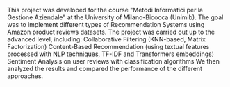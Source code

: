 This project was developed for the course "Metodi Informatici per la Gestione Aziendale" at the University of Milano-Bicocca (Unimib).
The goal was to implement different types of Recommendation Systems using Amazon product reviews datasets.
The project was carried out up to the advanced level, including:
Collaborative Filtering (KNN-based, Matrix Factorization)
Content-Based Recommendation (using textual features processed with NLP techniques, TF-IDF and Transformers embeddings)
Sentiment Analysis on user reviews with classification algorithms
We then analyzed the results and compared the performance of the different approaches.
